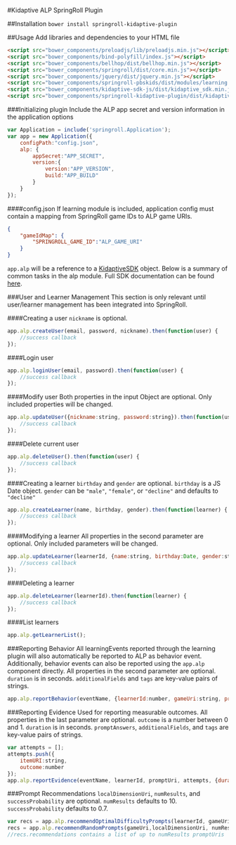 #Kidaptive ALP SpringRoll Plugin

##Installation
`bower install springroll-kidaptive-plugin`

##Usage
Add libraries and dependencies to your HTML file
```html
<script src="bower_components/preloadjs/lib/preloadjs.min.js"></script>
<script src="bower_components/bind-polyfill/index.js"></script>
<script src="bower_components/bellhop/dist/bellhop.min.js"></script>
<script src="bower_components/springroll/dist/core.min.js"></script>
<script src="bower_components/jquery/dist/jquery.min.js"></script>
<script src="bower_components/springroll-pbskids/dist/modules/learning.min.js"></script>
<script src="bower_components/kidaptive-sdk-js/dist/kidaptive_sdk.min.js"></script>
<script src="bower_components/springroll-kidaptive-plugin/dist/kidaptive_alp_plugin.min.js"></script>
```
###Initializing plugin
Include the ALP app secret and version information in the application options
```javascript
var Application = include('springroll.Application');
var app = new Application({
    configPath:"config.json",
    alp: {
        appSecret:"APP_SECRET",
        version:{
            version:"APP_VERSION",
            build:"APP_BUILD"
        }
    }
});
```

####config.json
If learning module is included, application config must contain a mapping from SpringRoll game IDs to ALP game URIs.
```json
{
    "gameIdMap": {
        "SPRINGROLL_GAME_ID":"ALP_GAME_URI"
    }
}
```

`app.alp` will be a reference to a [KidaptiveSDK](https://github.com/Kidapt/kidaptive-sdk-js/wiki/API-Reference#kidaptivesdk-interface) object.
Below is a summary of common tasks in the alp module. Full SDK documentation can be found [here](https://github.com/Kidapt/kidaptive-sdk-js/wiki).

###User and Learner Management
This section is only relevant until user/learner management has been integrated into SpringRoll.

####Creating a user
`nickname` is optional.
```javascript
app.alp.createUser(email, password, nickname).then(function(user) {
    //success callback
});
```

####Login user
```javascript
app.alp.loginUser(email, password).then(function(user) {
    //success callback
});
```

####Modify user
Both properties in the input Object are optional. Only included properties will be changed.
```javascript
app.alp.updateUser({nickname:string, password:string}).then(function(user) {
    //success callback
});
```

####Delete current user
```javascript
app.alp.deleteUser().then(function(user) {
    //success callback
});
```

####Creating a learner
`birthday` and `gender` are optional. `birthday` is a JS Date object. `gender` can be `"male"`, `"female"`, or `"decline"` and defaults to `"decline"`
```javascript
app.alp.createLearner(name, birthday, gender).then(function(learner) {
    //success callback
});
```

####Modifying a learner
All properties in the second parameter are optional. Only included parameters will be changed.
```javascript
app.alp.updateLearner(learnerId, {name:string, birthday:Date, gender:string}).then(function(learner) {
    //success callback
});
```

####Deleting a learner
```javascript
app.alp.deleteLearner(learnerId).then(function(learner) {
    //success callback
});
```


####List learners
```javascript
app.alp.getLearnerList();
```

###Reporting Behavior
All learningEvents reported through the learning plugin will also automatically be reported to ALP as behavior event.
Additionally, behavior events can also be reported using the `app.alp` component directly. All properties in the second parameter are optional.
`duration` is in seconds. `additionalFields` and `tags` are key-value pairs of strings.
```javascript
app.alp.reportBehavior(eventName, {learnerId:number, gameUri:string, promptUri:string, duration:number, additionalFields:{}, tags:{}})
```

###Reporting Evidence
Used for reporting measurable outcomes. All properties in the last parameter are optional. `outcome` is a number between 0 and 1.
`duration` is in seconds. `promptAnswers`, `additionalFields`, and `tags` are key-value pairs of strings.
```javascript
var attempts = [];
attempts.push({
    itemURI:string,
    outcome:number
});
app.alp.reportEvidence(eventName, learnerId, promptUri, attempts, {duration:number, promptAnswers:{}, additionalFields:{}, tags:{}});
```

###Prompt Recommendations
`localDimensionUri`, `numResults`, and `successProbability` are optional. `numResults` defaults to 10. `successProbability` defaults to 0.7.
```javascript
var recs = app.alp.recommendOptimalDifficultyPrompts(learnerId, gameUri, localDimensionUri, numResults, successProbability);
recs = app.alp.recommendRandomPrompts(gameUri,localDimensionUri, numResults);
//recs.recommendations contains a list of up to numResults promptUris
```